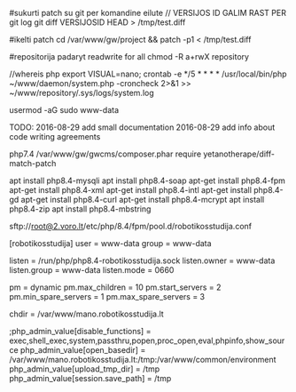 

#sukurti patch su git per komandine eilute // VERSIJOS ID GALIM RAST PER git log
git diff VERSIJOSID HEAD > /tmp/test.diff

#ikelti patch
cd /var/www/gw/project && patch  -p1 < /tmp/test.diff

#repositorija padaryt readwrite for all
chmod -R a+rwX repository

//whereis php
export VISUAL=nano; crontab -e
*/5 * * * * /usr/local/bin/php ~/www/daemon/system.php -croncheck 2>&1 >> ~/www/repository/.sys/logs/system.log


usermod -aG sudo www-data

TODO:
 2016-08-29 add small documentation
 2016-08-29 add info about code writing agreements



php7.4 /var/www/gw/gwcms/composer.phar require yetanotherape/diff-match-patch



apt install php8.4-mysqli
apt install php8.4-soap
apt-get install php8.4-fpm
apt-get install php8.4-xml
apt-get install php8.4-intl
apt-get install php8.4-gd
apt-get install php8.4-curl
apt-get install php8.4-mcrypt
apt install php8.4-zip
apt install php8.4-mbstring



sftp://root@2.voro.lt/etc/php/8.4/fpm/pool.d/robotikosstudija.conf

[robotikosstudija]
user = www-data
group = www-data

listen = /run/php/php8.4-robotikosstudija.sock
listen.owner = www-data
listen.group = www-data
listen.mode = 0660

pm = dynamic
pm.max_children = 10
pm.start_servers = 2
pm.min_spare_servers = 1
pm.max_spare_servers = 3

chdir = /var/www/mano.robotikosstudija.lt

;php_admin_value[disable_functions] = exec,shell_exec,system,passthru,popen,proc_open,eval,phpinfo,show_source
php_admin_value[open_basedir] = /var/www/mano.robotikosstudija.lt:/tmp:/var/www/common/environment
php_admin_value[upload_tmp_dir] = /tmp
php_admin_value[session.save_path] = /tmp
